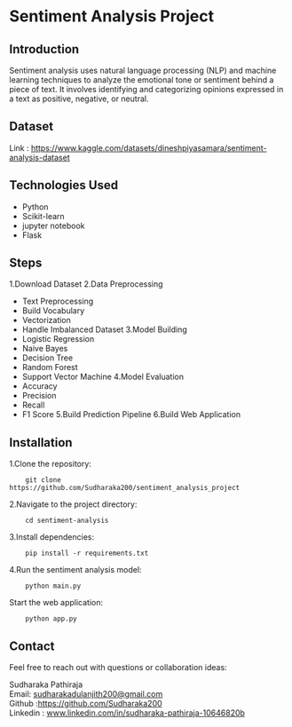 
# Sentiment Analysis Project

## Introduction

Sentiment analysis uses natural language processing (NLP) and machine learning techniques to analyze the emotional tone or sentiment behind a piece of text. It involves identifying and categorizing opinions expressed in a text as positive, negative, or neutral.

## Dataset

Link : https://www.kaggle.com/datasets/dineshpiyasamara/sentiment-analysis-dataset






## Technologies Used

* Python
* Scikit-learn
* jupyter notebook
* Flask


## Steps

1.Download Dataset
2.Data Preprocessing
* Text Preprocessing
* Build Vocabulary
* Vectorization
* Handle Imbalanced Dataset
3.Model Building
* Logistic Regression
* Naive Bayes
* Decision Tree
* Random Forest
* Support Vector Machine
4.Model Evaluation
* Accuracy
* Precision
* Recall
* F1 Score
5.Build Prediction Pipeline
6.Build Web Application

## Installation
1.Clone the repository:

        git clone https://github.com/Sudharaka200/sentiment_analysis_project

2.Navigate to the project directory:

        cd sentiment-analysis

3.Install dependencies:

        pip install -r requirements.txt

4.Run the sentiment analysis model:

        python main.py

Start the web application:

        python app.py



## Contact
Feel free to reach out with questions or collaboration ideas:

Sudharaka Pathiraja   
Email: sudharakadulanjith200@gmail.com  
Github :https://github.com/Sudharaka200  
Linkedin : www.linkedin.com/in/sudharaka-pathiraja-10646820b

